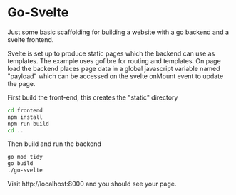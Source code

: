# Go-Svelte

Just some basic scaffolding for building a website with a go backend and a svelte frontend.

Svelte is set up to produce static pages which the backend can use as templates. The example uses gofibre for routing and templates. On page load the backend places page data in a global javascript variable named "payload" which can be accessed on the svelte onMount event to update the page.

First build the front-end, this creates the "static" directory
```bash
cd frontend
npm install
npm run build
cd ..
```

Then build and run the backend
```bash
go mod tidy
go build
./go-svelte
```

Visit http://localhost:8000 and you should see your page.

